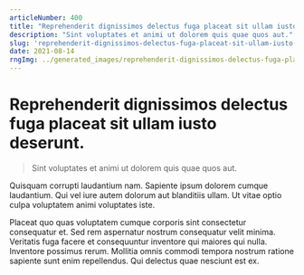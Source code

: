 ```yaml
---
articleNumber: 400
title: "Reprehenderit dignissimos delectus fuga placeat sit ullam iusto deserunt."
description: "Sint voluptates et animi ut dolorem quis quae quos aut."
slug: 'reprehenderit-dignissimos-delectus-fuga-placeat-sit-ullam-iusto-deserunt.'
date: 2021-08-14
rngImg: ../generated_images/reprehenderit-dignissimos-delectus-fuga-placeat-sit-ullam-iusto-deserunt..jpg
---
```


# Reprehenderit dignissimos delectus fuga placeat sit ullam iusto deserunt.

> Sint voluptates et animi ut dolorem quis quae quos aut.

Quisquam corrupti laudantium nam. Sapiente ipsum dolorem cumque laudantium. Qui vel iure autem dolorum aut blanditiis ullam. Ut vitae optio culpa voluptatem animi voluptates iste.
 Placeat quo quas voluptatem cumque corporis sint consectetur consequatur et. Sed rem aspernatur nostrum consequatur velit minima. Veritatis fuga facere et consequuntur inventore qui maiores qui nulla. Inventore possimus rerum. Mollitia omnis commodi tempora nostrum ratione sapiente sunt enim repellendus. Qui delectus quae nesciunt est ex.
